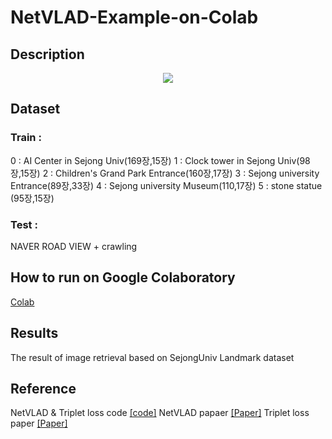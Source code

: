 # NetVLAD-Example-on-Colab

## Description

<p align="center">
<img src="https://user-images.githubusercontent.com/44772344/58701146-24cdf800-83dd-11e9-924d-4e5e247bfec3.png">
</p>


## Dataset

### Train : 
0 : AI Center in Sejong Univ(169장,15장)
1 : Clock tower in Sejong Univ(98장,15장)
2 : Children's Grand Park Entrance(160장,17장)
3 : Sejong university Entrance(89장,33장)
4 : Sejong university Museum(110,17장)
5 : stone statue (95장,15장)

### Test :
NAVER ROAD VIEW + crawling 

## How to run on Google Colaboratory

[Colab](https://github.com/socome/NetVLAD-Example-on-Colab/blob/master/NetVLAD_manual.ipynb)

## Results

The result of image retrieval based on SejongUniv Landmark dataset

## Reference

NetVLAD & Triplet loss code  [[code]](https://github.com/lyakaap/NetVLAD-pytorch)
NetVLAD papaer [[Paper]](https://arxiv.org/abs/1511.07247)
Triplet loss paper [[Paper]](https://arxiv.org/abs/1503.03832)

